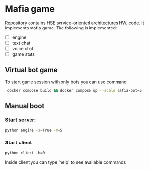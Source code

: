 # Mafia game

Repository contains HSE service-oriented architectures HW.
code. It implements mafia game. The following is implemented:

- [ ] engine
- [ ] text chat
- [ ] voice chat
- [ ] game stats

## Virtual bot game

To start game session with only bots you can use command
```bash
 docker compose build && docker compose up --scale mafia-bot=5
```

## Manual boot

### Start server:

```bash
python engine -s=True -m=5
```

### Start client 
```
python client -b=0
```
Inside client you can type 'help' to see available commands